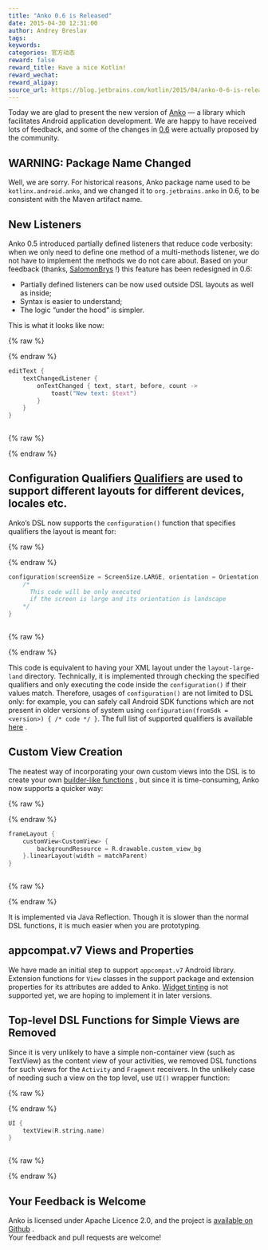 ```yaml
---
title: "Anko 0.6 is Released"
date: 2015-04-30 12:31:00
author: Andrey Breslav
tags:
keywords:
categories: 官方动态
reward: false
reward_title: Have a nice Kotlin!
reward_wechat:
reward_alipay:
source_url: https://blog.jetbrains.com/kotlin/2015/04/anko-0-6-is-released/
---
```


Today we are glad to present the new version of [Anko](https://github.com/JetBrains/anko) — a library which facilitates Android application development. We are happy to have received lots of feedback, and some of the changes in [0.6](https://github.com/JetBrains/anko/releases/tag/v0.6) were actually proposed by the community.<br/>
<span id="more-2124"></span>
## WARNING: Package Name Changed

Well, we are sorry. For historical reasons, Anko package name used to be <code>kotlinx.android.anko</code>, and we changed it to <code>org.jetbrains.anko</code> in 0.6, to be consistent with the Maven artifact name.
## New Listeners

Anko 0.5 introduced partially defined listeners that reduce code verbosity: when we only need to define one method of a multi-methods listener, we do not have to implement the methods we do not care about. Based on your feedback (thanks, [SalomonBrys](https://github.com/SalomonBrys) !) this feature has been redesigned in 0.6:

* Partially defined listeners can be now used outside DSL layouts as well as inside;
* Syntax is easier to understand;
* The logic “under the hood” is simpler.

This is what it looks like now:

{% raw %}
<p></p>
{% endraw %}

```kotlin
editText {
    textChangedListener {
        onTextChanged { text, start, before, count ->
            toast("New text: $text")
        }
    }
}
 
```

{% raw %}
<p></p>
{% endraw %}

## Configuration Qualifiers [Qualifiers](http://developer.android.com/guide/topics/resources/providing-resources.html#AlternativeResources) are used to support different layouts for different devices, locales etc.
Anko’s DSL now supports the <code>configuration()</code> function that specifies qualifiers the layout is meant for:

{% raw %}
<p></p>
{% endraw %}

```kotlin
configuration(screenSize = ScreenSize.LARGE, orientation = Orientation.LANDSCAPE) {
    /*
      This code will be only executed
      if the screen is large and its orientation is landscape
    */
}
 
```

{% raw %}
<p></p>
{% endraw %}

This code is equivalent to having your XML layout under the <code>layout-large-land</code> directory. Technically, it is implemented through checking the specified qualifiers and only executing the code inside the <code>configuration()</code> if their values match. Therefore, usages of <code>configuration()</code> are not limited to DSL only: for example, you can safely call Android SDK functions which are not present in older versions of system using <code>configuration(fromSdk = &lt;version&gt;) { /* code  */ }</code>.
The full list of supported qualifiers is available [here](https://github.com/JetBrains/anko/blob/master/doc/ADVANCED.md#configuration-qualifiers) .
## Custom View Creation

The neatest way of incorporating your own custom views into the DSL is to create your own [builder-like functions](https://github.com/JetBrains/anko/blob/master/doc/ADVANCED.md#extending-anko) , but since it is time-consuming, Anko now supports a quicker way:

{% raw %}
<p></p>
{% endraw %}

```kotlin
frameLayout {
    customView<CustomView> {
        backgroundResource = R.drawable.custom_view_bg
    }.linearLayout(width = matchParent)
}
 
```

{% raw %}
<p></p>
{% endraw %}

It is implemented via Java Reflection. Though it is slower than the normal DSL functions, it is much easier when you are prototyping.
## appcompat.v7 Views and Properties

We have made an initial step to support <code>appcompat.v7</code> Android library. Extension functions for <code>View</code> classes in the support package and extension properties for its attributes are added to Anko. [Widget tinting](http://android-developers.blogspot.ru/2014/10/appcompat-v21-material-design-for-pre.html) is not supported yet, we are hoping to implement it in later versions.
## Top-level DSL Functions for Simple Views are Removed

Since it is very unlikely to have a simple non-container view (such as TextView) as the content view of your activities, we removed DSL functions for such views for the <code>Activity</code> and <code>Fragment</code> receivers. In the unlikely case of needing such a view on the top level, use <code>UI()</code> wrapper function:

{% raw %}
<p></p>
{% endraw %}

```kotlin
UI {
    textView(R.string.name)
}
 
```

{% raw %}
<p></p>
{% endraw %}

## Your Feedback is Welcome

Anko is licensed under Apache Licence 2.0, and the project is [available on Github](https://github.com/JetBrains/anko) .<br/>
Your feedback and pull requests are welcome!
